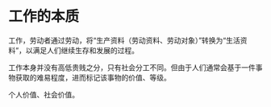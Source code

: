 # 工作的本质


工作，劳动者通过劳动，将“生产资料（劳动资料、劳动对象）”转换为“生活资料”，以满足人们继续生存和发展的过程。

工作本身并没有高低贵贱之分，只有社会分工不同。但由于人们通常会基于一件事物获取的难易程度，进而标记该事物的价值、等级。

个人价值、社会价值。